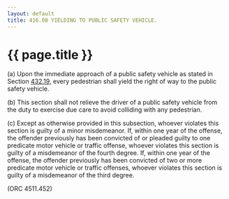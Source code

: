 ```yaml
---
layout: default 
title: 416.08 YIELDING TO PUBLIC SAFETY VEHICLE.
---
```


{{ page.title }}
================

​(a) Upon the immediate approach of a public safety vehicle as stated in
Section [432.19,](1fb796f0.html) every pedestrian shall yield the right
of way to the public safety vehicle.

​(b) This section shall not relieve the driver of a public safety
vehicle from the duty to exercise due care to avoid colliding with any
pedestrian.

​(c) Except as otherwise provided in this subsection, whoever violates
this section is guilty of a minor misdemeanor. If, within one year of
the offense, the offender previously has been convicted of or pleaded
guilty to one predicate motor vehicle or traffic offense, whoever
violates this section is guilty of a misdemeanor of the fourth degree.
If, within one year of the offense, the offender previously has been
convicted of two or more predicate motor vehicle or traffic offenses,
whoever violates this section is guilty of a misdemeanor of the third
degree.

(ORC 4511.452)
